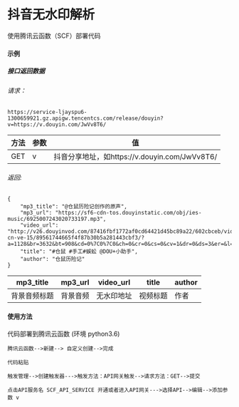 #  抖音无水印解析

使用腾讯云函数（SCF）部署代码

#### 示例

##### 接口返回数据

###### 请求：

```
https://service-ljayspu6-1300659921.gz.apigw.tencentcs.com/release/douyin?v=https://v.douyin.com/JwVv8T6/
```

| 方法 | 参数 | 值                                            |
| ---- | ---- | --------------------------------------------- |
| GET  | v    | 抖音分享地址，如https://v.douyin.com/JwVv8T6/ |

###### 返回:

```
{
    "mp3_title": "@仓鼠历险记创作的原声",
    "mp3_url": "https://sf6-cdn-tos.douyinstatic.com/obj/ies-music/6925007243020733197.mp3",
    "video_url": "http://v26.douyinvod.com/87416fbf1772af0cd64421d45bc89a22/602cbceb/video/tos/cn/tos-cn-ve-15/89561744665f4f87b30b5a281443cbf3/?a=1128&br=3632&bt=908&cd=0%7C0%7C0&ch=0&cr=0&cs=0&cv=1&dr=0&ds=3&er=&l=202102151451230102121440393095A8D5&lr=&mime_type=video_mp4&pl=0&qs=0&rc=M3lwbXIzZ3I8MzMzZ2kzM0ApZDRlZGk2ZGQzNzkzZzk4OGcpaGRqbGRoaGRmNDA2bXNnbS5hYC0tMi0vc3NiXmEtMzVfXmMuMl9jMy0xOmNwb2wrbStqdDo%3D&vl=&vr=",
    "title": "#仓鼠 #手工#蜈蚣 @DOU+小助手",
    "author": "仓鼠历险记"
}
```

| mp3_title    | mp3_url  | video_url  | title    | author |
| ------------ | -------- | ---------- | -------- | ------ |
| 背景音频标题 | 背景音频 | 无水印地址 | 视频标题 | 作者   |



#### 使用方法

代码部署到腾讯云函数 (环境 python3.6)

```
腾讯云函数-->新建--> 自定义创建-->完成
```

```
代码粘贴
```

```
触发管理-->创建触发器--->触发方法：API网关触发-->请求方法：GET-->提交
```

```
点击API服务名 SCF_API_SERVICE 开通或者进入API网关--->选择API-->编辑-->添加参数 v
```





